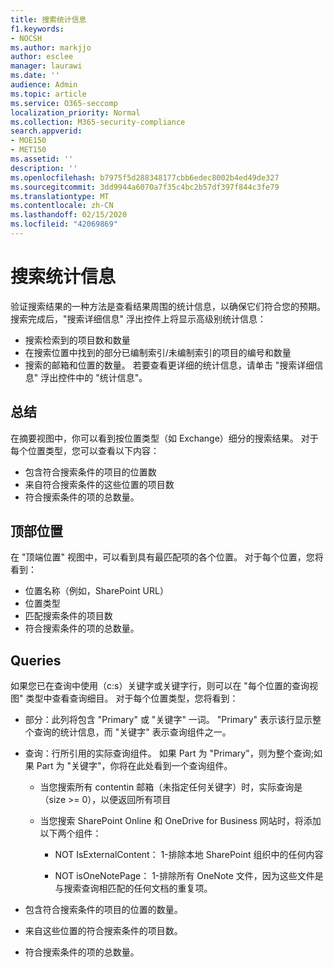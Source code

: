 ```yaml
---
title: 搜索统计信息
f1.keywords:
- NOCSH
ms.author: markjjo
author: esclee
manager: laurawi
ms.date: ''
audience: Admin
ms.topic: article
ms.service: O365-seccomp
localization_priority: Normal
ms.collection: M365-security-compliance
search.appverid:
- MOE150
- MET150
ms.assetid: ''
description: ''
ms.openlocfilehash: b7975f5d288348177cbb6edec8002b4ed49de327
ms.sourcegitcommit: 3dd9944a6070a7f35c4bc2b57df397f844c3fe79
ms.translationtype: MT
ms.contentlocale: zh-CN
ms.lasthandoff: 02/15/2020
ms.locfileid: "42069869"
---
```

# <a name="search-statistics"></a>搜索统计信息

验证搜索结果的一种方法是查看结果周围的统计信息，以确保它们符合您的预期。 搜索完成后，"搜索详细信息" 浮出控件上将显示高级别统计信息：
- 搜索检索到的项目数和数量
- 在搜索位置中找到的部分已编制索引/未编制索引的项目的编号和数量
- 搜索的邮箱和位置的数量。
若要查看更详细的统计信息，请单击 "搜索详细信息" 浮出控件中的 "统计信息"。

## <a name="summary"></a>总结

在摘要视图中，你可以看到按位置类型（如 Exchange）细分的搜索结果。 对于每个位置类型，您可以查看以下内容：
- 包含符合搜索条件的项目的位置数
- 来自符合搜索条件的这些位置的项目数
- 符合搜索条件的项的总数量。

## <a name="top-locations"></a>顶部位置

在 "顶端位置" 视图中，可以看到具有最匹配项的各个位置。 对于每个位置，您将看到：
- 位置名称（例如，SharePoint URL）
- 位置类型
- 匹配搜索条件的项目数
- 符合搜索条件的项的总数量。

## <a name="queries"></a>Queries

如果您已在查询中使用（c:s）关键字或关键字行，则可以在 "每个位置的查询视图" 类型中查看查询细目。 对于每个位置类型，您将看到：

- 部分：此列将包含 "Primary" 或 "关键字" 一词。 "Primary" 表示该行显示整个查询的统计信息，而 "关键字" 表示查询组件之一。

- 查询：行所引用的实际查询组件。 如果 Part 为 "Primary"，则为整个查询;如果 Part 为 "关键字"，你将在此处看到一个查询组件。
  
  - 当您搜索所有 contentin 邮箱（未指定任何关键字）时，实际查询是（size >= 0），以便返回所有项目
  
  - 当您搜索 SharePoint Online 和 OneDrive for Business 网站时，将添加以下两个组件：
    
    - NOT IsExternalContent： 1-排除本地 SharePoint 组织中的任何内容
    
    - NOT isOneNotePage： 1-排除所有 OneNote 文件，因为这些文件是与搜索查询相匹配的任何文档的重复项。

- 包含符合搜索条件的项目的位置的数量。

- 来自这些位置的符合搜索条件的项目数。

- 符合搜索条件的项的总数量。
